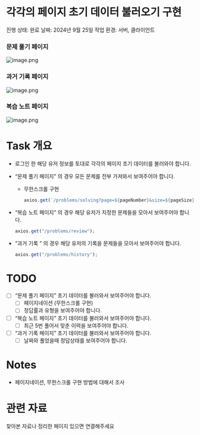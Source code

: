 # 각각의 페이지 초기 데이터 불러오기 구현

진행 상태: 완료
날짜: 2024년 9월 25일
작업 환경: 서버, 클라이언트

### 문제 풀기 페이지

![image.png](%E1%84%80%E1%85%A1%E1%86%A8%E1%84%80%E1%85%A1%E1%86%A8%E1%84%8B%E1%85%B4%20%E1%84%91%E1%85%A6%E1%84%8B%E1%85%B5%E1%84%8C%E1%85%B5%20%E1%84%8E%E1%85%A9%E1%84%80%E1%85%B5%20%E1%84%83%E1%85%A6%E1%84%8B%E1%85%B5%E1%84%90%E1%85%A5%20%E1%84%87%E1%85%AE%E1%86%AF%E1%84%85%E1%85%A5%E1%84%8B%E1%85%A9%E1%84%80%E1%85%B5%20%E1%84%80%E1%85%AE%E1%84%92%E1%85%A7%E1%86%AB%202a0ee7a306504d7aa45de11aa2007453/image.png)

### 과거 기록 페이지

![image.png](%E1%84%80%E1%85%A1%E1%86%A8%E1%84%80%E1%85%A1%E1%86%A8%E1%84%8B%E1%85%B4%20%E1%84%91%E1%85%A6%E1%84%8B%E1%85%B5%E1%84%8C%E1%85%B5%20%E1%84%8E%E1%85%A9%E1%84%80%E1%85%B5%20%E1%84%83%E1%85%A6%E1%84%8B%E1%85%B5%E1%84%90%E1%85%A5%20%E1%84%87%E1%85%AE%E1%86%AF%E1%84%85%E1%85%A5%E1%84%8B%E1%85%A9%E1%84%80%E1%85%B5%20%E1%84%80%E1%85%AE%E1%84%92%E1%85%A7%E1%86%AB%202a0ee7a306504d7aa45de11aa2007453/image%201.png)

### 복습 노트 페이지

![image.png](%E1%84%87%E1%85%A9%E1%86%A8%E1%84%89%E1%85%B3%E1%86%B8%20%E1%84%82%E1%85%A9%E1%84%90%E1%85%B3%20%E1%84%8E%E1%85%AE%E1%84%80%E1%85%A1,%E1%84%89%E1%85%A1%E1%86%A8%E1%84%8C%E1%85%A6%20%E1%84%8B%E1%85%AD%E1%84%8E%E1%85%A5%E1%86%BC%20%E1%84%8E%E1%85%A5%E1%84%85%E1%85%B5%20039c9d898d264528b6662d89d8b86613/image%201.png)

# Task 개요

- 로그인 한 해당 유저 정보를 토대로 각각의 페이지 초기 데이터를 불러와야 합니다.
- “문제 풀기 페이지” 의 경우 모든 문제를 전부 가져와서 보여주어야 합니다.
    - 무한스크롤 구현
        
        ```jsx
        axios.get(`/problems/solving?page=${pageNumber}&size=${pageSize}`);
        ```
        
- “복습 노트 페이지” 의 경우 해당 유저가 지정한 문제들을 모아서 보여주어야 합니다.
    
    ```jsx
    axios.get("/problems/review");
    ```
    
- “과거 기록 ” 의 경우 해당 유저의 기록을 문제들을 모아서 보여주어야 합니다.
    
    ```jsx
    axios.get("/problems/history");
    ```
    

# TODO

- [ ]  “문제 풀기 페이지” 초기 데이터를 불러와서 보여주어야 합니다.
    - [ ]  페이지네이션 (무한스크롤 구현)
    - [ ]  정답률과 유형을 보여주어야 합니다.
- [ ]  “복습 노트 페이지” 초기 데이터를 불러와서 보여주어야 합니다.
    - [ ]  최근 5번 풀어서 맞춘 이력을 보여주어야 합니다.
- [ ]  “과거 기록 페이지” 초기 데이터를 불러와서 보여주어야 합니다.
    - [ ]  날짜와 풀었을때 정답상태를 보여주어야 합니다.

# Notes

- 페이지네이션, 무한스크롤 구현 방법에 대해서 조사

# 관련 자료

찾아본 자료나 정리한 페이지 있으면 연결해주세요